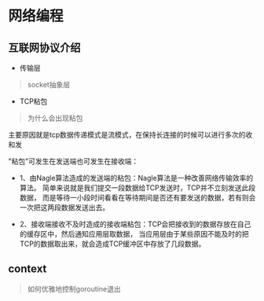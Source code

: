 # 网络编程

## 互联网协议介绍

- 传输层
> socket抽象层

- TCP粘包
> 为什么会出现粘包

主要原因就是tcp数据传递模式是流模式，在保持长连接的时候可以进行多次的收和发

"粘包"可发生在发送端也可发生在接收端：

- 1、由Nagle算法造成的发送端的粘包：Nagle算法是一种改善网络传输效率的算法。
简单来说就是我们提交一段数据给TCP发送时，TCP并不立刻发送此段数据，
而是等待一小段时间看看在等待期间是否还有要发送的数据，若有则会一次把这两段数据发送出去。

- 2、接收端接收不及时造成的接收端粘包：TCP会把接收到的数据存放在自己的缓存区中，然后通知应用层取数据，
当应用层由于某些原因不能及时的把TCP的数据取出来，就会造成TCP缓冲区中存放了几段数据。

## context
> 如何优雅地控制goroutine退出

